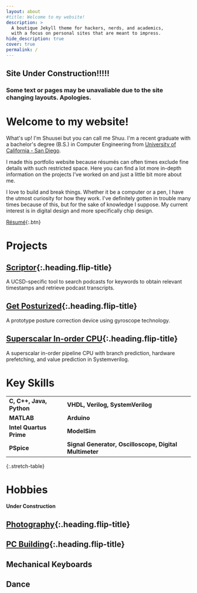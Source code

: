 ```yaml
---
layout: about
#title: Welcome to my website!
description: >
  A boutique Jekyll theme for hackers, nerds, and academics,
  with a focus on personal sites that are meant to impress.
hide_description: true
cover: true
permalink: /
---
```

<h2 class="h2" id="1">Site Under Construction!!!!! </h2>
<h3 class="h3" id="2">Some text or pages may be unavaliable due to the site changing layouts. Apologies. </h3>

<h1 class="h1" id="top">Welcome to my website! </h1>

What's up! I'm Shuusei but you can call me Shuu. I'm a recent graduate with a bachelor's degree (B.S.) in Computer Engineering from [University of California - San Diego](https://ucsd.edu). 

I made this portfolio website because résumés can often times exclude fine details with such restricted space. Here you can find a lot more in-depth information on the projects I've worked on and just a little bit more about me.

I love to build and break things. Whether it be a computer or a pen, I have the utmost curiosity for how they work. I've definitely gotten in trouble many times because of this, but for the sake of knowledge I suppose. My current interest is in digital design and more specifically chip design.

<!---
> Your complete presence on the web — A [blog], [portfolio], and [resume].
{:.lead}

Your complete presence on the web — A [blog], [portfolio], and [resume].
{:.lead}
-->

[Résumé](assets/files/Resume.pdf){:.btn}

<!---
<h1 class="h1" id="experience">Experience </h1>

**Hydejack** is 100% built on Open Source software, and is Open Source itself, save for parts of the PRO version. The PRO version is a one-time payment that gives you the right to use it forever.

Hydejack is all static sites. _HTML_. All you need is a web server --- any web server --- to have a professional web presence that lasts a lifetime.
-->

<h1 class="h1" id="projects">Projects </h1>

## [Scriptor]{:.heading.flip-title}

A UCSD-specific tool to search podcasts for keywords to obtain relevant timestamps and retrieve podcast transcripts.

## [Get Posturized]{:.heading.flip-title}

A prototype posture correction device using gyroscope technology.

## [Superscalar In-order CPU]{:.heading.flip-title}

A superscalar in-order pipeline CPU with branch prediction, hardware prefetching, and value prediction in Systemverilog.

<h1 class="h1" id="key-skills">Key Skills </h1>

|       |       |
|:-----------|:---------------|
|**C, C++, Java, Python**|**VHDL, Verilog, SystemVerilog**|
|**MATLAB**|**Arduino**|
|**Intel Quartus Prime**|**ModelSim**|
|**PSpice**|**Signal Generator, Oscilloscope, Digital Multimeter**|
{:.stretch-table}

<h1 class="h1" id="hobbies">Hobbies </h1>

**Under Construction**

## [Photography]{:.heading.flip-title}

## [PC Building]{:.heading.flip-title}

## Mechanical Keyboards

## Dance

[Photography]: /photography
[pc building]: /pc

[scriptor]: /scriptor
[get posturized]: /get-posturized
[Superscalar In-order CPU]: /cpu